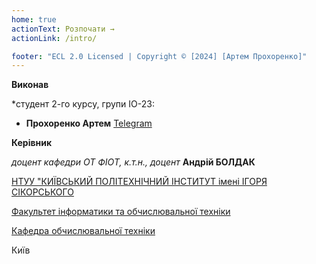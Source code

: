 ```yaml
---
home: true
actionText: Розпочати →
actionLink: /intro/

footer: "ECL 2.0 Licensed | Copyright © [2024] [Артем Прохоренко]"
---
```



**Виконав** 

*студент 2-го курсу, групи ІО-23:

- <span padding-right:5em></span> **Прохоренко Артем** <a href="https://t.me/artemm4ekk" target="_blank"> Telegram </a>

**Керівник**

*доцент кафедри ОТ ФІОТ, к.т.н., доцент*<span padding-right:5em></span> **Андрій БОЛДАК** 

[НТУУ "КИЇВСЬКИЙ ПОЛІТЕХНІЧНИЙ ІНСТИТУТ імені ІГОРЯ СІКОРСЬКОГО](https://kpi.ua/)

[Факультет інформатики та обчислювальної техніки](https://fiot.kpi.ua/)

[Кафедра обчислювальної техніки](https://comsys.kpi.ua/)

Київ
